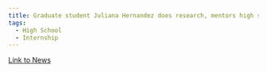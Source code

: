 ```yaml
---
title: Graduate student Juliana Hernandez does research, mentors high schoolers in SaraLab project
tags:
  - High School
  - Internship
---
```

[Link to News](https://www.soe.ucsc.edu/news/graduate-student-juliana-hernandez-does-research-mentors-high-schoolers-saralab-project)
